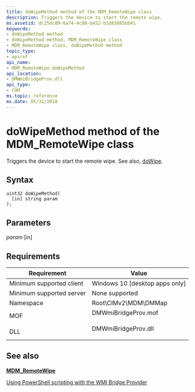 ```yaml
---
title: doWipeMethod method of the MDM_RemoteWipe class
description: Triggers the device to start the remote wipe.
ms.assetid: dc25dc09-6a74-4c08-b452-b1d83085bb41
keywords:
- doWipeMethod method
- doWipeMethod method, MDM_RemoteWipe class
- MDM_RemoteWipe class, doWipeMethod method
topic_type:
- apiref
api_name:
- MDM_RemoteWipe.doWipeMethod
api_location:
- DMWmiBridgeProv.dll
api_type:
- COM
ms.topic: reference
ms.date: 05/31/2018
---
```


# doWipeMethod method of the MDM\_RemoteWipe class



Triggers the device to start the remote wipe. See also, [doWipe](/windows/client-management/mdm/remotewipe-csp).

## Syntax


```mof
uint32 doWipeMethod(
  [in] string param
);
```



## Parameters

<dl> <dt>

*param* \[in\]
</dt> <dd></dd> </dl>

## Requirements



| Requirement | Value |
|-------------------------------------|------------------------------------------------------------------------------------------------|
| Minimum supported client<br/> | Windows 10 \[desktop apps only\]<br/>                                                    |
| Minimum supported server<br/> | None supported<br/>                                                                      |
| Namespace<br/>                | Root\\CIMv2\\MDM\\DMMap<br/>                                                             |
| MOF<br/>                      | <dl> <dt>DMWmiBridgeProv.mof</dt> </dl> |
| DLL<br/>                      | <dl> <dt>DMWmiBridgeProv.dll</dt> </dl> |



## See also

<dl> <dt>

[**MDM\_RemoteWipe**](mdm-remotewipe.md)
</dt> <dt>

[Using PowerShell scripting with the WMI Bridge Provider](/windows/client-management/mdm/using-powershell-scripting-with-the-wmi-bridge-provider)
</dt> </dl>

 

